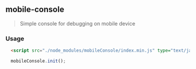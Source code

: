 ## mobile-console
>Simple console for debugging on mobile device

### Usage

```html
  <script src="./node_modules/mobileConsole/index.min.js" type="text/javascript"></script>
```

```js
  mobileConsole.init();
```